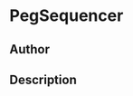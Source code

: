 # PegSequencer

## Author

<!-- Insert Your Name Here -->

## Description

<!-- Describe your example here -->
